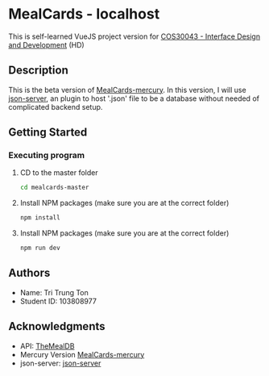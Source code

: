 # MealCards - localhost

This is self-learned VueJS project version for [COS30043 - Interface Design and Development](https://github.com/Walts03/cos30043) (HD)

## Description

This is the beta version of [MealCards-mercury](https://github.com/Walts03/MealCards-mercury). In this version, I will use [json-server](https://www.npmjs.com/package/json-server), an plugin to host '.json' file to be a database without needed of complicated backend setup.

## Getting Started

### Executing program

1. CD to the master folder
   ```sh
   cd mealcards-master
   ```
2. Install NPM packages (make sure you are at the correct folder)
   ```sh
   npm install
   ```
3. Install NPM packages (make sure you are at the correct folder)
   ```sh
   npm run dev
   ```

## Authors

- Name: Tri Trung Ton
- Student ID: 103808977

## Acknowledgments

- API: [TheMealDB](https://themealdb.com/)
- Mercury Version [MealCards-mercury](https://github.com/Walts03/MealCards-mercury)
- json-server: [json-server](https://www.npmjs.com/package/json-server)
